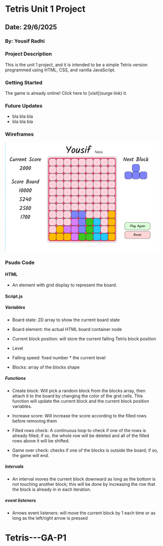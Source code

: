 # Tetris Unit 1 Project

## Date: 29/6/2025

### By: Yousif Radhi

### Project Description
This is the unit 1 project, and it is intended to be a simple Tetris version programmed using HTML, CSS, and vanilla JavaScript.
### Getting Started
The game is already online! Click here to [visit](surge link) it.

### Future Updates
- bla bla bla
- bla bla bla

### Wireframes
![alt text](image.png)
### Psudo Code 

#### HTML

- An element with grid display to represent the board.

#### Script.js

##### Variables

- Board state: 2D array to show the current board state

- Board element: the actual HTML board container node

- Current block position: will store the current falling Tetris block position

- Level

- Falling speed: fixed number * the current level

- Blocks: array of the blocks shape

##### Functions

- Create block: Will pick a random block from the blocks array, then attach it to the board by changing the color of the grid cells. This function will update the current block and the current block position variables.

- Increase score: Will increase the score according to the filled rows before removing them

- Filled rows check: A continuous loop to check if one of the rows is already filled; if so, the whole row will be deleted and all of the filled rows above it will be shifted.

- Game over check: checks if one of the blocks is outside the board; if so, the game will end.

##### Intervals

- An interval moves the current block downward as long as the bottom is not touching another block; this will be done by increasing the row that the block is already in in each iteration.

##### event listeners

- Arrows event listeners: will move the current block by 1 each time or as long as the left/right arrow is pressed
# Tetris---GA-P1
